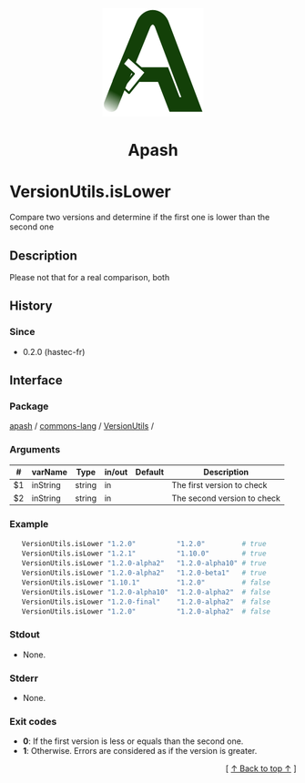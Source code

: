 
<div align='center' id='apash-top'>
  <a href='https://github.com/hastec-fr/apash'>
    <img alt='apash-logo' src='../../../../../../assets/apash-logo.svg'/>
  </a>

  # Apash
</div>


# VersionUtils.isLower
Compare two versions and determine if the first one is lower than the second one
## Description
   Please not that for a real comparison, both 

## History
### Since
  * 0.2.0 (hastec-fr)

## Interface
### Package
<!-- apash.packageBegin -->
[apash](../../../apash.md) / [commons-lang](../../commons-lang.md) / [VersionUtils](../VersionUtils.md) / 
<!-- apash.packageEnd -->

### Arguments
 | #      | varName        | Type          | in/out   | Default    | Description                           |
 |--------|----------------|---------------|----------|------------|---------------------------------------|
 | $1     | inString       | string        | in       |            | The first version to check            |
 | $2     | inString       | string        | in       |            | The second version to check           |

### Example
 ```bash
    VersionUtils.isLower "1.2.0"          "1.2.0"         # true
    VersionUtils.isLower "1.2.1"          "1.10.0"        # true
    VersionUtils.isLower "1.2.0-alpha2"   "1.2.0-alpha10" # true
    VersionUtils.isLower "1.2.0-alpha2"   "1.2.0-beta1"   # true
    VersionUtils.isLower "1.10.1"         "1.2.0"         # false
    VersionUtils.isLower "1.2.0-alpha10"  "1.2.0-alpha2"  # false
    VersionUtils.isLower "1.2.0-final"    "1.2.0-alpha2"  # false
    VersionUtils.isLower "1.2.0"          "1.2.0-alpha2"  # false
 ```

### Stdout
  * None.
### Stderr
  * None.

### Exit codes
  * **0**: If the first version is less or equals than the second one.
  * **1**: Otherwise.
 Errors are considered as if the version is greater.

  <div align='right'>[ <a href='#apash-top'>↑ Back to top ↑</a> ]</div>

